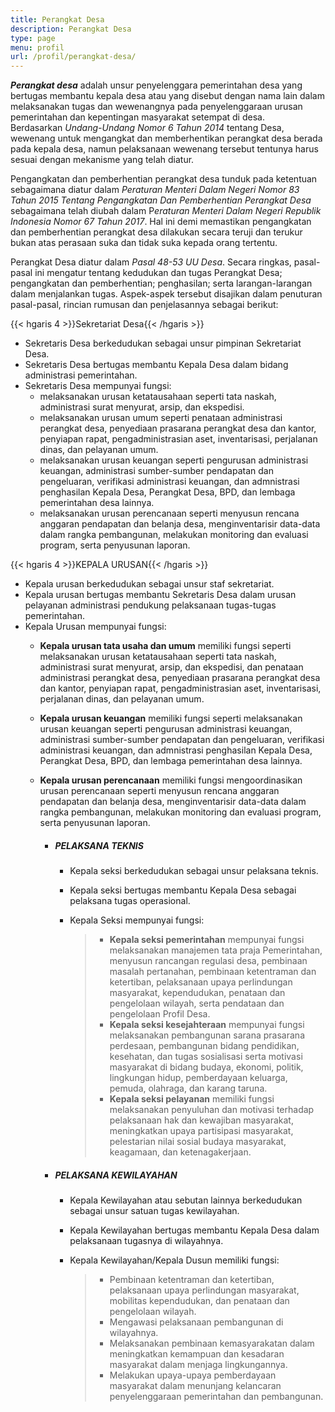 ```yaml
---
title: Perangkat Desa
description: Perangkat Desa
type: page
menu: profil
url: /profil/perangkat-desa/
---
```



***Perangkat desa*** adalah unsur penyelenggara pemerintahan desa yang bertugas membantu kepala desa atau yang disebut dengan nama lain dalam melaksanakan tugas dan wewenangnya pada penyelenggaraan urusan pemerintahan dan kepentingan masyarakat setempat di desa.   
Berdasarkan *Undang-Undang Nomor 6 Tahun 2014* tentang Desa, wewenang untuk mengangkat dan memberhentikan perangkat desa berada pada kepala desa, namun pelaksanaan wewenang tersebut tentunya harus sesuai dengan mekanisme yang telah diatur.

Pengangkatan dan pemberhentian perangkat desa tunduk pada ketentuan sebagaimana diatur dalam *Peraturan Menteri Dalam Negeri Nomor 83 Tahun 2015 Tentang Pengangkatan Dan Pemberhentian Perangkat Desa* sebagaimana telah diubah dalam P*eraturan Menteri Dalam Negeri Republik Indonesia Nomor 67 Tahun 2017*. Hal ini demi memastikan pengangkatan dan pemberhentian perangkat desa dilakukan secara teruji dan terukur bukan atas perasaan suka dan tidak suka kepada orang tertentu.

Perangkat Desa diatur dalam *Pasal 48-53 UU Desa*. Secara ringkas, pasal-pasal ini mengatur tentang kedudukan dan tugas Perangkat Desa; pengangkatan dan pemberhentian; penghasilan; serta larangan-larangan dalam menjalankan tugas. Aspek-aspek tersebut disajikan dalam penuturan pasal-pasal, rincian rumusan dan penjelasannya sebagai berikut:

{{< hgaris 4 >}}Sekretariat Desa{{< /hgaris >}}
- Sekretaris Desa berkedudukan sebagai unsur pimpinan Sekretariat Desa.
- Sekretaris Desa bertugas membantu Kepala Desa dalam bidang administrasi pemerintahan.
- Sekretaris Desa mempunyai fungsi:
    - melaksanakan urusan ketatausahaan seperti tata naskah, administrasi surat menyurat, arsip, dan ekspedisi.
    - melaksanakan urusan umum seperti penataan administrasi perangkat desa, penyediaan prasarana perangkat desa dan kantor, penyiapan rapat, pengadministrasian aset, inventarisasi, perjalanan dinas, dan pelayanan umum.
    - melaksanakan urusan keuangan seperti pengurusan administrasi keuangan, administrasi sumber-sumber pendapatan dan pengeluaran, verifikasi administrasi keuangan, dan admnistrasi penghasilan Kepala Desa, Perangkat Desa, BPD, dan lembaga pemerintahan desa lainnya.
    - melaksanakan urusan perencanaan seperti menyusun rencana anggaran pendapatan dan belanja desa, menginventarisir data-data dalam rangka pembangunan, melakukan monitoring dan evaluasi program, serta penyusunan laporan.


{{< hgaris 4 >}}KEPALA URUSAN{{< /hgaris >}}

- Kepala urusan berkedudukan sebagai unsur staf sekretariat.
- Kepala urusan bertugas membantu Sekretaris Desa dalam urusan pelayanan administrasi pendukung pelaksanaan tugas-tugas pemerintahan.
- Kepala Urusan mempunyai fungsi:
    - **Kepala urusan tata usaha dan umum** memiliki fungsi seperti melaksanakan urusan ketatausahaan seperti tata naskah, administrasi surat menyurat, arsip, dan ekspedisi, dan penataan administrasi perangkat desa, penyediaan prasarana perangkat desa dan kantor, penyiapan rapat, pengadministrasian aset, inventarisasi, perjalanan dinas, dan pelayanan umum.
    - **Kepala urusan keuangan** memiliki fungsi seperti melaksanakan urusan keuangan seperti pengurusan administrasi keuangan, administrasi sumber-sumber pendapatan dan pengeluaran, verifikasi administrasi keuangan, dan admnistrasi penghasilan Kepala Desa, Perangkat Desa, BPD, dan lembaga pemerintahan desa lainnya.
    - **Kepala urusan perencanaan** memiliki fungsi mengoordinasikan urusan perencanaan seperti menyusun rencana anggaran pendapatan dan belanja desa, menginventarisir data-data dalam rangka pembangunan, melakukan monitoring dan evaluasi program, serta penyusunan laporan.
        
        - ##### PELAKSANA TEKNIS
            - Kepala seksi berkedudukan sebagai unsur pelaksana teknis.
            
            - Kepala seksi bertugas membantu Kepala Desa sebagai pelaksana tugas operasional.

            - Kepala Seksi mempunyai fungsi:
                > - **Kepala seksi pemerintahan** mempunyai fungsi melaksanakan manajemen tata praja Pemerintahan, menyusun rancangan regulasi desa, pembinaan masalah pertanahan, pembinaan ketentraman dan ketertiban, pelaksanaan upaya perlindungan masyarakat, kependudukan, penataan dan pengelolaan wilayah, serta pendataan dan pengelolaan Profil Desa.
                > - **Kepala seksi kesejahteraan** mempunyai fungsi melaksanakan pembangunan sarana prasarana perdesaan, pembangunan bidang pendidikan, kesehatan, dan tugas sosialisasi serta motivasi masyarakat di bidang budaya, ekonomi, politik, lingkungan hidup, pemberdayaan keluarga, pemuda, olahraga, dan karang taruna.
                > - **Kepala seksi pelayanan** memiliki fungsi melaksanakan penyuluhan dan motivasi terhadap pelaksanaan hak dan kewajiban masyarakat, meningkatkan upaya partisipasi masyarakat, pelestarian nilai sosial budaya masyarakat, keagamaan, dan ketenagakerjaan.   

                
        - ##### PELAKSANA KEWILAYAHAN

            - Kepala Kewilayahan atau sebutan lainnya berkedudukan sebagai unsur satuan tugas kewilayahan.

            - Kepala Kewilayahan bertugas membantu Kepala Desa dalam pelaksanaan tugasnya di wilayahnya.

            - Kepala Kewilayahan/Kepala Dusun memiliki fungsi:
                > - Pembinaan ketentraman dan ketertiban, pelaksanaan upaya perlindungan masyarakat, mobilitas kependudukan, dan penataan dan pengelolaan wilayah.
                > - Mengawasi pelaksanaan pembangunan di wilayahnya.
                > - Melaksanakan pembinaan kemasyarakatan dalam meningkatkan kemampuan dan kesadaran masyarakat dalam menjaga lingkungannya.
                > - Melakukan upaya-upaya pemberdayaan masyarakat dalam menunjang kelancaran penyelenggaraan pemerintahan dan pembangunan.


